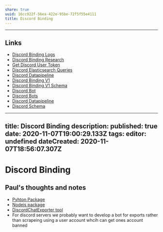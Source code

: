 ```yaml
---
share: true
uuid: 16cc922f-56ea-422e-95be-72f5f55e4111
title: Discord Binding
---
```

---
## Links

* [Discord Binding Logs](/undefined)
* [Discord Binding Research](/undefined)
* [Get Discord User Token](/ac73189f-5952-456e-aadc-ef446f938071)
* [Discord Elasticsearch Queries](/755e7c50-f7f1-42d9-a6ac-d147103acd05)
* [Discord Datapipeline](/undefined)
* [Discord Binding V1](/ce890113-147e-4515-8d16-b9e0abf81cd2)
* [Discord Binding V1 Schema](/36bce7d0-c306-4903-873f-73fb60199312)
* [Discord Bot](/undefined)
* [Discord Bots](/undefined)
* [Discord Datapipeline](/undefined)
* [Discord Schema](/undefined)





---
title: Discord Binding
description: 
published: true
date: 2020-11-07T19:00:29.133Z
tags: 
editor: undefined
dateCreated: 2020-11-07T18:56:07.307Z
---

# Discord Binding


## Paul's thoughts and notes

* [Pyhton Package](https://discordpy.readthedocs.io/en/latest/)
* [Nodejs package](https://discord.js.org/)
* [DiscordChatExporter tool](https://github.com/Tyrrrz/DiscordChatExporter)
* For discord servers we probably want to develop a bot for exports rather than scrapeing using a user account whcih can get ones account banned